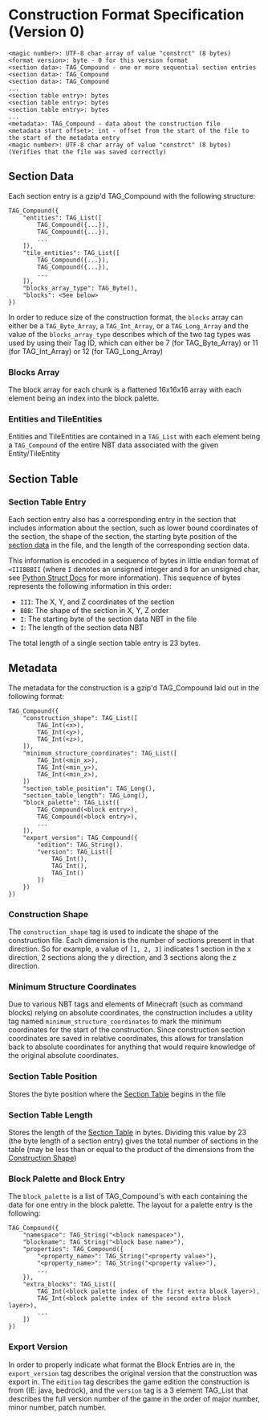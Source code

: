 # Construction Format Specification (Version 0)

    <magic number>: UTF-8 char array of value "constrct" (8 bytes)
    <format version>: byte - 0 for this version format
    <section data>: TAG_Compound - one or more sequential section entries
    <section data>: TAG_Compound
    <section data>: TAG_Compound
    ...
    <section table entry>: bytes
    <section table entry>: bytes
    <section table entry>: bytes
    ...
    <metadata>: TAG_Compound - data about the construction file
    <metadata start offset>: int - offset from the start of the file to the start of the metadata entry
    <magic number>: UTF-8 char array of value "constrct" (8 bytes) (Verifies that the file was saved correctly)

## Section Data
Each section entry is a gzip'd TAG_Compound with the following structure:

    TAG_Compound({
        "entities": TAG_List([
            TAG_Compound({...}),
            TAG_Compound({...}),
            ...
        ]),
        "tile_entities": TAG_List([
            TAG_Compound({...}),
            TAG_Compound({...}),
            ...
        ]),
        "blocks_array_type": TAG_Byte(),
        "blocks": <See below>
    })

In order to reduce size of the construction format, the `blocks` array can either be a `TAG_Byte_Array`, a `TAG_Int_Array`,
or a `TAG_Long_Array` and the value of the `blocks_array_type` describes which of the two tag types was used by using their 
Tag ID, which can either be  7 (for TAG_Byte_Array) or 11 (for TAG_Int_Array) or 12 (for TAG_Long_Array)

### Blocks Array
The block array for each chunk is a flattened 16x16x16 array with each element being an index into the block palette.

### Entities and TileEntities
Entities and TileEntities are contained in a `TAG_List` with each element being a `TAG_Compound` of the entire NBT data associated with the given Entity/TileEntity

## Section Table
### Section Table Entry
Each section entry also has a corresponding entry in the section that includes information about the section, such as
lower bound coordinates of the section, the shape of the section, the starting byte position of the [section data](#Section-Data) 
in the file, and the length of the corresponding section data.

This information is encoded in a sequence of bytes in little endian format of `<IIIBBBII` (where `I` denotes an unsigned 
integer and `B` for an unsigned char, see [Python Struct Docs](https://docs.python.org/3.8/library/struct.html#format-characters) 
for more information). This sequence of bytes represents the following information in this order:
- `III`: The X, Y, and Z coordinates of the section
- `BBB`: The shape of the section in X, Y, Z order
- `I`: The starting byte of the section data NBT in the file
- `I`: The length of the section data NBT

The total length of a single section table entry is 23 bytes.

## Metadata
The metadata for the construction is a gzip'd TAG_Compound laid out in the following format:

    TAG_Compound({
        "construction_shape": TAG_List([
            TAG_Int(<x>),
            TAG_Int(<y>),
            TAG_Int(<z>),
        ]),
        "minimum_structure_coordinates": TAG_List([
            TAG_Int(<min_x>),
            TAG_Int(<min_y>),
            TAG_Int(<min_z>),
        ])
        "section_table_position": TAG_Long(),
        "section_table_length": TAG_Long(),
        "block_palette": TAG_List([
            TAG_Compound(<block entry>),
            TAG_Compound(<block entry>),
            ...
        ]),
        "export_version": TAG_Compound({
            "edition": TAG_String().
            "version": TAG_List([
                TAG_Int(),
                TAG_Int(),
                TAG_Int()
            ])
        })
    })
    
### Construction Shape
The `construction_shape` tag is used to indicate the shape of the construction file. Each dimension is the number of 
sections present in that direction. So for example, a value of `[1, 2, 3]` indicates 1 section in the x direction, 2 
sections along the y direction, and 3 sections along the z direction.

### Minimum Structure Coordinates
Due to various NBT tags and elements of Minecraft (such as command blocks) relying on absolute coordinates, the 
construction includes a utility tag named `minimum_structure_coordinates` to mark the minimum coordinates for the start
of the construction. Since construction section coordinates are saved in relative coordinates, this allows for translation
back to absolute coordinates for anything that would require knowledge of the original absolute coordinates.

### Section Table Position
Stores the byte position where the [Section Table](#Section-Table) begins in the file

### Section Table Length
Stores the length of the [Section Table](#Section-Table) in bytes. Dividing this value by 23 (the byte length of a 
section entry) gives the total number of sections in the table (may be less than or equal to the product of the dimensions
from the [Construction Shape](#Construction-Shape)) 

### Block Palette and Block Entry
The `block_palette` is a list of TAG_Compound's with each containing the data for one entry in the block palette. 
The layout for a palette entry is the following:

    TAG_Compound({
        "namespace": TAG_String("<block namespace>"),
        "blockname": TAG_String("<block base name>"),
        "properties": TAG_Compound({
            "<property_name>": TAG_String("<property value>"),
            "<property_name>": TAG_String("<property value>"),
            ...
        }),
        "extra_blocks": TAG_List([
            TAG_Int(<block palette index of the first extra block layer>),
            TAG_Int(<block palette index of the second extra block layer>),
            ...
        ])
    })

### Export Version
In order to properly indicate what format the Block Entries are in, the `export_version` tag describes the original 
version that the construction was export in. The `edition` tag describes the game edition the construction is from 
(IE: java, bedrock), and the `version` tag is a 3 element TAG_List that describes the full version number of the game in
the order of major number, minor number, patch number.